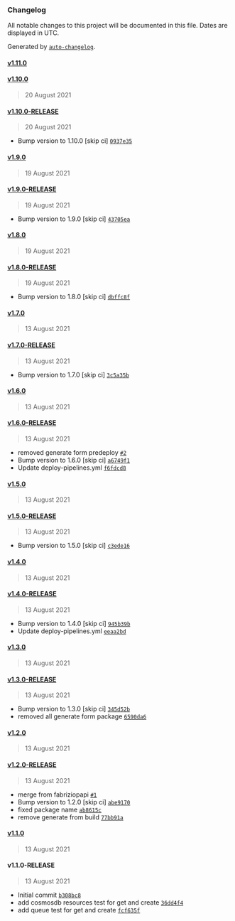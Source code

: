 ### Changelog

All notable changes to this project will be documented in this file. Dates are displayed in UTC.

Generated by [`auto-changelog`](https://github.com/CookPete/auto-changelog).

#### [v1.11.0](https://github.com/pagopa/io-functions-resourcetester/compare/v1.10.0...v1.11.0)

#### [v1.10.0](https://github.com/pagopa/io-functions-resourcetester/compare/v1.10.0-RELEASE...v1.10.0)

> 20 August 2021

#### [v1.10.0-RELEASE](https://github.com/pagopa/io-functions-resourcetester/compare/v1.9.0...v1.10.0-RELEASE)

> 20 August 2021

- Bump version to 1.10.0 [skip ci] [`0937e35`](https://github.com/pagopa/io-functions-resourcetester/commit/0937e35b6bf81b5a253ceab44ae9502397ac713a)

#### [v1.9.0](https://github.com/pagopa/io-functions-resourcetester/compare/v1.9.0-RELEASE...v1.9.0)

> 19 August 2021

#### [v1.9.0-RELEASE](https://github.com/pagopa/io-functions-resourcetester/compare/v1.8.0...v1.9.0-RELEASE)

> 19 August 2021

- Bump version to 1.9.0 [skip ci] [`43705ea`](https://github.com/pagopa/io-functions-resourcetester/commit/43705eac4ed2659603761e4ef0822b354084ed07)

#### [v1.8.0](https://github.com/pagopa/io-functions-resourcetester/compare/v1.8.0-RELEASE...v1.8.0)

> 19 August 2021

#### [v1.8.0-RELEASE](https://github.com/pagopa/io-functions-resourcetester/compare/v1.7.0...v1.8.0-RELEASE)

> 19 August 2021

- Bump version to 1.8.0 [skip ci] [`dbffc8f`](https://github.com/pagopa/io-functions-resourcetester/commit/dbffc8f0653e81f7597c361c2ae3f8d2812d0464)

#### [v1.7.0](https://github.com/pagopa/io-functions-resourcetester/compare/v1.7.0-RELEASE...v1.7.0)

> 13 August 2021

#### [v1.7.0-RELEASE](https://github.com/pagopa/io-functions-resourcetester/compare/v1.6.0...v1.7.0-RELEASE)

> 13 August 2021

- Bump version to 1.7.0 [skip ci] [`3c5a35b`](https://github.com/pagopa/io-functions-resourcetester/commit/3c5a35be498a3a2c223fbd5ac1364a3bad4f9d5c)

#### [v1.6.0](https://github.com/pagopa/io-functions-resourcetester/compare/v1.6.0-RELEASE...v1.6.0)

> 13 August 2021

#### [v1.6.0-RELEASE](https://github.com/pagopa/io-functions-resourcetester/compare/v1.5.0...v1.6.0-RELEASE)

> 13 August 2021

- removed generate form predeploy [`#2`](https://github.com/pagopa/io-functions-resourcetester/pull/2)
- Bump version to 1.6.0 [skip ci] [`a6749f1`](https://github.com/pagopa/io-functions-resourcetester/commit/a6749f1b4771a58a25b1eaf831569889ea0ae436)
- Update deploy-pipelines.yml [`f6fdcd8`](https://github.com/pagopa/io-functions-resourcetester/commit/f6fdcd874670c09f0c28873045a38582407cb9d2)

#### [v1.5.0](https://github.com/pagopa/io-functions-resourcetester/compare/v1.5.0-RELEASE...v1.5.0)

> 13 August 2021

#### [v1.5.0-RELEASE](https://github.com/pagopa/io-functions-resourcetester/compare/v1.4.0...v1.5.0-RELEASE)

> 13 August 2021

- Bump version to 1.5.0 [skip ci] [`c3ede16`](https://github.com/pagopa/io-functions-resourcetester/commit/c3ede16e107d15e40504c9d43884e68134d3f30e)

#### [v1.4.0](https://github.com/pagopa/io-functions-resourcetester/compare/v1.4.0-RELEASE...v1.4.0)

> 13 August 2021

#### [v1.4.0-RELEASE](https://github.com/pagopa/io-functions-resourcetester/compare/v1.3.0...v1.4.0-RELEASE)

> 13 August 2021

- Bump version to 1.4.0 [skip ci] [`945b39b`](https://github.com/pagopa/io-functions-resourcetester/commit/945b39baf1f64aa1e7642ddac3b43ec881afdaa4)
- Update deploy-pipelines.yml [`eeaa2bd`](https://github.com/pagopa/io-functions-resourcetester/commit/eeaa2bdb35d9ec2988eab2f0fb6f017ad39928b2)

#### [v1.3.0](https://github.com/pagopa/io-functions-resourcetester/compare/v1.3.0-RELEASE...v1.3.0)

> 13 August 2021

#### [v1.3.0-RELEASE](https://github.com/pagopa/io-functions-resourcetester/compare/v1.2.0...v1.3.0-RELEASE)

> 13 August 2021

- Bump version to 1.3.0 [skip ci] [`345d52b`](https://github.com/pagopa/io-functions-resourcetester/commit/345d52bfde4190f4c78b6807b057dfc5d76f9892)
- removed all generate form package [`6590da6`](https://github.com/pagopa/io-functions-resourcetester/commit/6590da648a042814bd9d99944b72db290b8663c0)

#### [v1.2.0](https://github.com/pagopa/io-functions-resourcetester/compare/v1.2.0-RELEASE...v1.2.0)

> 13 August 2021

#### [v1.2.0-RELEASE](https://github.com/pagopa/io-functions-resourcetester/compare/v1.1.0...v1.2.0-RELEASE)

> 13 August 2021

- merge from fabriziopapi [`#1`](https://github.com/pagopa/io-functions-resourcetester/pull/1)
- Bump version to 1.2.0 [skip ci] [`abe9170`](https://github.com/pagopa/io-functions-resourcetester/commit/abe9170528fc0c3db54d59e40ee07dcc8e896269)
- fixed package name [`ab8615c`](https://github.com/pagopa/io-functions-resourcetester/commit/ab8615c1d665f6c85abb5034d38aa3652ae9aa3f)
- remove generate from build [`77bb91a`](https://github.com/pagopa/io-functions-resourcetester/commit/77bb91a8c403c02621de95083d81c81604883c54)

#### [v1.1.0](https://github.com/pagopa/io-functions-resourcetester/compare/v1.1.0-RELEASE...v1.1.0)

> 13 August 2021

#### v1.1.0-RELEASE

> 13 August 2021

- Initial commit [`b308bc8`](https://github.com/pagopa/io-functions-resourcetester/commit/b308bc8debc8574fd4174ff7ad921689bba89251)
- add cosmosdb resources test for get and create [`36dd4f4`](https://github.com/pagopa/io-functions-resourcetester/commit/36dd4f4ca0072cd23a47e368650676bc92e43e6d)
- add queue test for get and create [`fcf635f`](https://github.com/pagopa/io-functions-resourcetester/commit/fcf635fb7465017d3d261cd4533a92f62ba19fef)
